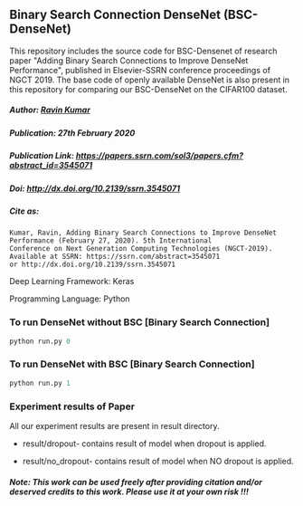 ## Binary Search Connection DenseNet (BSC-DenseNet)
This repository includes the source code for BSC-Densenet of research paper "Adding Binary Search Connections to Improve DenseNet Performance", published in Elsevier-SSRN conference proceedings of NGCT 2019. The base code of openly available DenseNet is also present in this repository for comparing our BSC-DenseNet on the CIFAR100 dataset.

##### Author: [Ravin Kumar](https://mr-ravin.github.io/)

##### Publication: 27th February 2020

##### Publication Link: https://papers.ssrn.com/sol3/papers.cfm?abstract_id=3545071

##### Doi: http://dx.doi.org/10.2139/ssrn.3545071

##### Cite as:

```
Kumar, Ravin, Adding Binary Search Connections to Improve DenseNet Performance (February 27, 2020). 5th International 
Conference on Next Generation Computing Technologies (NGCT-2019). Available at SSRN: https://ssrn.com/abstract=3545071
or http://dx.doi.org/10.2139/ssrn.3545071 
```

Deep Learning Framework: Keras

Programming Language: Python

### To run DenseNet without BSC [Binary Search Connection]
```python
python run.py 0
```

### To run DenseNet with BSC [Binary Search Connection]
```python
python run.py 1
```

### Experiment results of Paper
All our experiment results are present in result directory.

- result/dropout- contains result of model when dropout is applied.

- result/no_dropout- contains result of model when NO dropout is applied.

##### Note: This work can be used freely after providing citation and/or deserved credits to this work. Please use it at your own risk !!!
